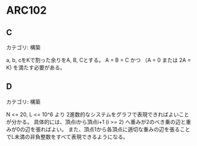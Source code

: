 # ARC102

## C
カテゴリ: 構築

a, b, cをKで割った余りをA, B, Cとする。
A = B = C かつ （A = 0 または 2A = K) を満たす必要がある。

## D
カテゴリ: 構築

N <= 20, L <= 10^6 より 2進数的なシステムをグラフで表現できればよいことが分かる。
具体的には、頂点iから頂点i+1 (i >= 2) へ重みが2のべき乗の辺と重みが0の辺を張ればよい。
また、頂点1から各頂点に適切な重みの辺を張ることでL未満の非負整数をすべて表現できるようになる。
